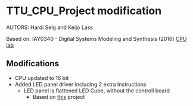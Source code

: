 # TTU_CPU_Project modification
AUTORS: Hardi Selg and Keijo Lass

Based on: IAY0340 - Digital Systems Modeling and Synthesis (2016) [CPU lab](http://ati.ttu.ee/IAY0340/labs/CPU3.html)

## Modifications
* CPU updated to 16 bit
* Added LED panel driver including 2 extra Instructions
  * LED panel is flattened LED Cube, without the controll board
    * Based on [this](http://www.instructables.com/id/Led-Cube-8x8x8/) project

